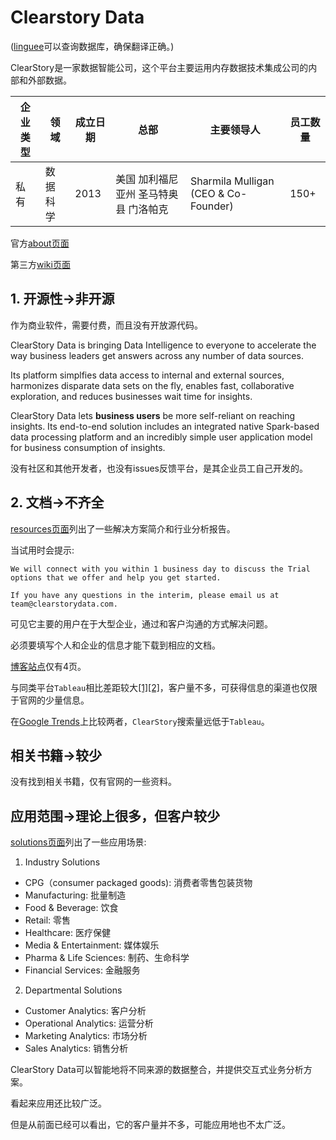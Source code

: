 # Clearstory Data

([linguee](https://cn.linguee.com)可以查询数据库，确保翻译正确。)

ClearStory是一家数据智能公司，这个平台主要运用内存数据技术集成公司的内部和外部数据。

|企业类型|领域|成立日期|总部|主要领导人|员工数量|
|-|-|-|-|-|-|
|私有|数据科学|2013|美国 加利福尼亚州 圣马特奥县 门洛帕克|Sharmila Mulligan (CEO & Co-Founder) |150+|

官方[about页面](https://www.clearstorydata.com/about/)

第三方[wiki页面](https://verify.wiki/wiki/Clearstory_Data)

## 1. 开源性->非开源

作为商业软件，需要付费，而且没有开放源代码。

ClearStory Data is bringing Data Intelligence to everyone to accelerate the way business leaders get answers across any number of data sources. 

Its platform simplfies data access to internal and external sources, harmonizes disparate data sets on the fly, enables fast, collaborative exploration, and reduces businesses wait time for insights. 

ClearStory Data lets __business users__ be more self-reliant on reaching insights. Its end-to-end solution includes an integrated native Spark-based data processing platform and an incredibly simple user application model for business consumption of insights.

没有社区和其他开发者，也没有issues反馈平台，是其企业员工自己开发的。

## 2. 文档->不齐全

[resources页面](https://www.clearstorydata.com/resources/)列出了一些解决方案简介和行业分析报告。

当试用时会提示: 

    We will connect with you within 1 business day to discuss the Trial options that we offer and help you get started. 

    If you have any questions in the interim, please email us at team@clearstorydata.com.

可见它主要的用户在于大型企业，通过和客户沟通的方式解决问题。

必须要填写个人和企业的信息才能下载到相应的文档。

[博客站点](https://www.clearstorydata.com/blog/)仅有4页。

与同类平台`Tableau`相比差距较大[[1]](https://www.itcentralstation.com/products/comparisons/clearstory-data_vs_tableau)[[2]](https://www.gartner.com/reviews/market/business-intelligence-analytics-platforms/compare/clearstory-data-vs-tableau)，客户量不多，可获得信息的渠道也仅限于官网的少量信息。

在[Google Trends](https://trends.google.com/trends/explore?date=all&q=clearstory%20data,tableau)上比较两者，`ClearStory`搜索量远低于`Tableau`。

## 相关书籍->较少

没有找到相关书籍，仅有官网的一些资料。

## 应用范围->理论上很多，但客户较少

[solutions页面](https://www.clearstorydata.com/solutions/)列出了一些应用场景:

1. Industry Solutions
+ CPG（consumer packaged goods): 消费者零售包装货物
+ Manufacturing: 批量制造
+ Food & Beverage: 饮食
+ Retail: 零售 
+ Healthcare: 医疗保健
+ Media & Entertainment: 媒体娱乐
+ Pharma & Life Sciences: 制药、生命科学
+ Financial Services: 金融服务

2. Departmental Solutions
+ Customer Analytics: 客户分析
+ Operational Analytics: 运营分析
+ Marketing Analytics: 市场分析
+ Sales Analytics: 销售分析

ClearStory Data可以智能地将不同来源的数据整合，并提供交互式业务分析方案。

看起来应用还比较广泛。

但是从前面已经可以看出，它的客户量并不多，可能应用地也不太广泛。



